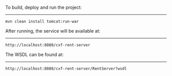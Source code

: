 To build, deploy and run the project:
____
    mvn clean install tomcat:run-war

After running, the service will be available at:
___
    http://localhost:8080/cxf-rent-server
The WSDL can be found at:
___
    http://localhost:8080/cxf-rent-server/RentServer?wsdl